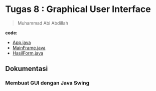 # Tugas 8 : Graphical User Interface
> Muhammad Abi Abdillah

**code:**
- [App.java](src/App.java)
- [MainFrame.java](src/MainFrame.java)
- [HasilForm.java](src/HasilForm.java)

## Dokumentasi
### Membuat GUI dengan Java Swing






<!-- ## Getting Started

Welcome to the VS Code Java world. Here is a guideline to help you get started to write Java code in Visual Studio Code.

## Folder Structure

The workspace contains two folders by default, where:

- `src`: the folder to maintain sources
- `lib`: the folder to maintain dependencies

Meanwhile, the compiled output files will be generated in the `bin` folder by default.

> If you want to customize the folder structure, open `.vscode/settings.json` and update the related settings there.

## Dependency Management

The `JAVA PROJECTS` view allows you to manage your dependencies. More details can be found [here](https://github.com/microsoft/vscode-java-dependency#manage-dependencies). -->
